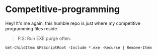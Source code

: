 # Competitive-programming

<p>
Hey!
It's me again, this humble repo is just where my competitive programming files reside.
</p>

> P.S: Run EXE purge often.

```
Get-ChildItem $PSScriptRoot -Include *.exe -Recurse | Remove-Item
```
